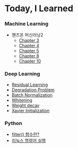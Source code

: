 # Today, I Learned

### Machine Learning
* 핸즈온 머신러닝2
  * [Chapter 3](https://github.com/velpegor/TIL/blob/main/Machine%20Learning/%ED%95%B8%EC%A6%88%EC%98%A8%20%EB%A8%B8%EC%8B%A0%EB%9F%AC%EB%8B%9D%202%ED%8C%90/Chapter%203.md)
  * [Chapter 4](https://github.com/velpegor/TIL/blob/main/Machine%20Learning/%ED%95%B8%EC%A6%88%EC%98%A8%20%EB%A8%B8%EC%8B%A0%EB%9F%AC%EB%8B%9D%202%ED%8C%90/Chapter%204.md)
  * [Chapter 5](https://github.com/velpegor/TIL/blob/main/Machine%20Learning/%ED%95%B8%EC%A6%88%EC%98%A8%20%EB%A8%B8%EC%8B%A0%EB%9F%AC%EB%8B%9D%202%ED%8C%90/Chapter%205.md)
  * [Chapter 8](https://github.com/velpegor/TIL/blob/main/Machine%20Learning/%ED%95%B8%EC%A6%88%EC%98%A8%20%EB%A8%B8%EC%8B%A0%EB%9F%AC%EB%8B%9D%202%ED%8C%90/Chapter%208.md)
  * [Chapter 10](https://github.com/velpegor/TIL/blob/main/Machine%20Learning/%ED%95%B8%EC%A6%88%EC%98%A8%20%EB%A8%B8%EC%8B%A0%EB%9F%AC%EB%8B%9D%202%ED%8C%90/Chapter%2010.md)
### Deep Learning
* [Residual Learning](https://github.com/velpegor/TIL/blob/main/Deep%20Learning/Residual%20Learning.md)
* [Degradation Problem](https://github.com/velpegor/TIL/blob/main/Deep%20Learning/Degradation%20problem.md)
* [Batch Normalization](https://github.com/velpegor/TIL/blob/main/Deep%20Learning/Batch%20Normalization.md)
* [Whitening](https://github.com/velpegor/TIL/blob/main/Deep%20Learning/Whitening.md)
* [Weight decay](https://github.com/velpegor/TIL/blob/main/Deep%20Learning/Weight%20decay.md)
* [Xavier Initialization](https://github.com/velpegor/TIL/blob/main/Deep%20Learning/Xavier%20Initialization.md)
### Python
  * [filter() 함수란?](https://github.com/velpegor/TIL/blob/main/Python/filter()%20%ED%95%A8%EC%88%98.md)
  * [리눅스 명령어 실행](https://github.com/velpegor/TIL/blob/main/Python/%EB%A6%AC%EB%88%85%EC%8A%A4%20%EB%AA%85%EB%A0%B9%EC%96%B4%20%EC%8B%A4%ED%96%89.md)

